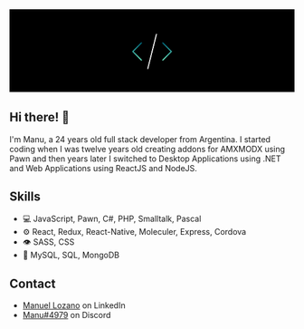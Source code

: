 <img src="https://raw.githubusercontent.com/manu96lp/manu96lp/main/readme.png" />

## Hi there! 👋
I'm Manu, a 24 years old full stack developer from Argentina. I started coding when I was twelve years old creating addons for AMXMODX using Pawn and then years later I switched to Desktop Applications using .NET and Web Applications using ReactJS and NodeJS.

## Skills
- 💻 JavaScript, Pawn, C#, PHP, Smalltalk, Pascal
- ⚙️ React, Redux, React-Native, Moleculer, Express, Cordova
- 👁️ SASS, CSS
- 💽 MySQL, SQL, MongoDB

## Contact
- [Manuel Lozano](https://www.linkedin.com/in/manuel-lozano-4440a81b3/) on LinkedIn
- [Manu#4979](./) on Discord
